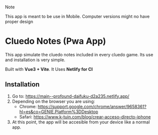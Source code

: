 > [!NOTE]
> This app is meant to be use in Mobile. Computer versions might no have proper design

# Cluedo Notes (Pwa App)

This app simulate the cluedo notes included in every cluedo game. Its use and installation is very simple.

Built with **Vue3 + Vite**. It Uses **Netlify for CI**

## Installation

1. Go to: https://main--profound-daifuku-d2a235.netlify.app/
2. Depending on the browser you are using:
   - Chrome: https://support.google.com/chrome/answer/9658361?hl=es&co=GENIE.Platform%3DDesktop
   - Safari: https://www.k-tuin.com/blog/crear-acceso-directo-iphone
3. At this point, the app will be accesible from your device like a normal app.
